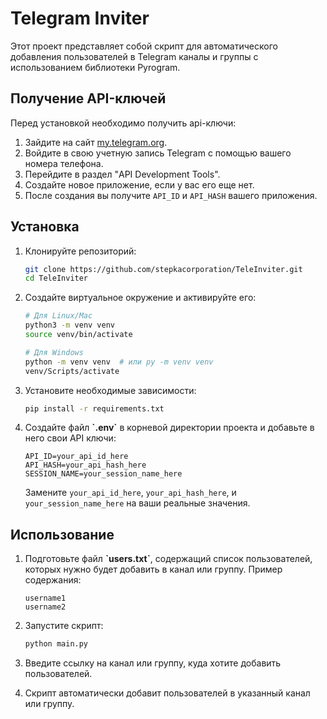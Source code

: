 # Telegram Inviter

Этот проект представляет собой скрипт для автоматического добавления 
пользователей в Telegram каналы и группы с использованием библиотеки Pyrogram.

## Получение API-ключей

Перед установкой необходимо получить api-ключи:

1. Зайдите на сайт [my.telegram.org](https://my.telegram.org/).
2. Войдите в свою учетную запись Telegram с помощью вашего номера телефона. 
3. Перейдите в раздел "API Development Tools". 
4. Создайте новое приложение, если у вас его еще нет. 
5. После создания вы получите `API_ID` и `API_HASH` вашего приложения.

## Установка

1. Клонируйте репозиторий:

   ```bash
   git clone https://github.com/stepkacorporation/TeleInviter.git
   cd TeleInviter
   ```
   
2. Создайте виртуальное окружение и активируйте его:

   ```bash
   # Для Linux/Mac
   python3 -m venv venv  
   source venv/bin/activate 
   ```
   
   ```bash
   # Для Windows
   python -m venv venv  # или py -m venv venv
   venv/Scripts/activate 
   ```

3. Установите необходимые зависимости:

   ```bash
   pip install -r requirements.txt
   ```

4. Создайте файл **\`.env\`** в корневой директории проекта и добавьте в него свои API ключи:

   ```text
   API_ID=your_api_id_here
   API_HASH=your_api_hash_here
   SESSION_NAME=your_session_name_here
   ```
   
   Замените `your_api_id_here`, `your_api_hash_here`, и `your_session_name_here` на ваши реальные значения.


## Использование

1. Подготовьте файл **\`users.txt\`**, содержащий список пользователей, которых нужно будет добавить в канал или группу. 
Пример содержания:

   ```text
   username1
   username2
   ```
   
2. Запустите скрипт:

   ```bash
   python main.py
   ```
   
3. Введите ссылку на канал или группу, куда хотите добавить пользователей.
4. Скрипт автоматически добавит пользователей в указанный канал или группу.
